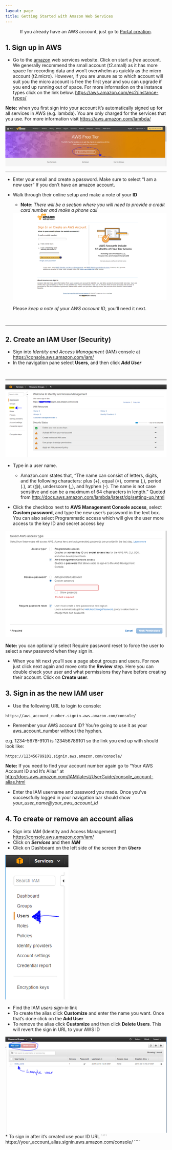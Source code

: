 ```yaml
---
layout: page
title: Getting Started with Amazon Web Services
---
```


<div class="well" style="text-align: center;">
If you already have an AWS account, just go to <a href="{{site.baseurl}}/create.html">Portal creation</a>.
</div>


## 1. Sign up in AWS
* Go to the <a href="https://aws.amazon.com/s/dm/optimization/server-side-test/free-tier/free_np/">amazon</a> web services website. Click on start a <em>free</em> account. We generally recommend the small account (t2.small) as it has more space for recording data and won’t overwhelm as quickly as the micro account (t2.micro). However, if you are unsure as to which account will suit you the micro account is free the first year and you can upgrade if you end up running out of space. For more information on the instance types click on the link below.
<a href=" https://aws.amazon.com/ec2/instance-types/ "> https://aws.amazon.com/ec2/instance-types/ </a>

**Note:** when you first sign into your account it’s automatically signed up for all services in AWS (e.g. lambda). You are only charged for the services that you use. For more information visit <a href=" https://aws.amazon.com/lambda/  "> https://aws.amazon.com/lambda/  </a>

<img class="img-responsive" src="images/AWS_START.PNG" alt="Start account" />
<br>
<hr>

* Enter your email and create a password. Make sure to select “I am a new user” If you don’t have an amazon account.
* Walk through their online setup and make a note of your **ID**
  - **Note:** <em>There will be a section where you will need to provide a credit card number and  make a phone call</em>
  <img class="img-responsive" src="images/AWS_Step1.PNG" alt="Step 1" />
  
  Please <em>keep a note of your AWS account ID</em>, you'll need it next.

<br>
<hr>
  
## 2. Create an IAM User (Security)
* Sign into <em> Identity and Access Management</em> (IAM) console at <a href="https://console.aws.amazon.com/iam/">https://console.aws.amazon.com/iam/</a>
* In the navigation pane select **Users**, and then click <em>**Add User**</em>
<br>
<hr>
<img class="img-responsive" src="images/AWS_Step2.PNG" alt="Step 2" />


* Type in a user name.
  - Amazon.com states that, “The name can consist of letters, digits, and the following characters: plus (+), equal (=), comma (,), period (.), at (@), underscore (_), and hyphen (-). The name is not case sensitive and can be a maximum of 64 characters in length.” 
Quoted from http://docs.aws.amazon.com/lambda/latest/dg/setting-up.html

* Click the checkbox next to **AWS Management Console access**, select **Custom password**, and type the new user’s password in the text box. You can also select Programmatic access which will give the user more access to the key ID and secret access key

<img class="img-responsive" src="images/AWS_Step3.PNG" alt="Step 3" />

**Note:** you can optionally select Require password reset to force the user to select a new password when they sign in. 

* When you hit next you’ll see a page about groups and users. For now just click next again and move onto the **Review** step. Here you can double check your user and what permissions they have before creating their account. Click on **Create user**.


## 3. Sign in as the new IAM user

* Use the following URL to login to console:
````
https://aws_account_number.signin.aws.amazon.com/console/
````
 - Remember your AWS account ID? You’re going to use it as your aws_account_number without the hyphen. 
 
 e.g. 1234-5678-9101 is 123456789101 so the link you end up with should look like: 
 `````
 https://123456789101.signin.aws.amazon.com/console/
`````
**Note:** If you need to find your account number again go to “Your AWS Account ID and It’s Alias” at http://docs.aws.amazon.com/IAM/latest/UserGuide/console_account-alias.html

* Enter the IAM username and password you made. Once you’ve successfully logged in your navigation bar should show <em> your_user_name@your_aws_account_id </em>

## 4. To create or remove an account alias

* Sign into IAM (Identity and Access Management) https://console.aws.amazon.com/iam/
* Click on <em>**Services**</em> and then <em>**IAM**</em> 
* Click on Dashboard on the left side of the screen then <em>**Users**</em>

<img class="img-responsive" src="images/AWS_Step4.PNG" alt="Step 4" />

* Find the IAM <em>users sign-in</em> link
* To create the alias click **Customize** and enter the name you want. Once that’s done click on the **Add User**
* To remove the alias click **Customize** and then click **Delete Users**. This will revert the sign in URL to your AWS ID
<img class="img-responsive" src="images/AWS_Step5.PNG" alt="Step 5" />
* To sign in after it’s created use your ID URL
````
https://your_account_alias.signin.aws.amazon.com/console/
````
  
